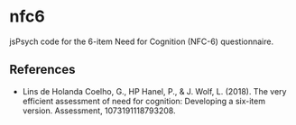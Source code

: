 # nfc6

jsPsych code for the 6-item Need for Cognition (NFC-6) questionnaire.

## References
- Lins de Holanda Coelho, G., HP Hanel, P., & J. Wolf, L. (2018). The very efficient assessment of need for cognition: Developing a six-item version. Assessment, 1073191118793208.
